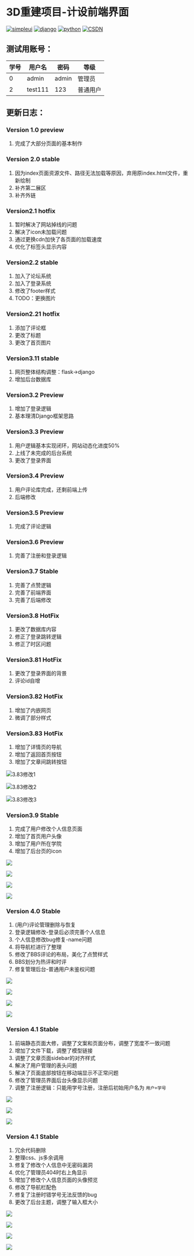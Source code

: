 # 3D重建项目-计设前端界面

[![simpleui](https://img.shields.io/badge/developing%20with-Simpleui-2077ff.svg)](https://github.com/newpanjing/simpleui)
[![django](https://img.shields.io/badge/developing%20with-Django-276fe1)](https://github.com/django/django)
[![python](https://img.shields.io/badge/python-%3E=3.7.x-green.svg)](https://www.python.org/)
[![CSDN](https://img.shields.io/badge/CSDN-%E5%92%B8%E9%B1%BC%E5%92%B8-66ccff)](https://blog.csdn.net/qq_43724306)

## 测试用账号：

| 学号 | 用户名  | 密码  | 等级     |
| ---- | ------- | ----- | -------- |
| 0    | admin   | admin | 管理员   |
| 2    | test111 | 123   | 普通用户 |

## 更新日志：

### Version 1.0 preview

1. 完成了大部分页面的基本制作

### Version 2.0 stable

1. 因为index页面资源文件、路径无法加载等原因，弃用原index.html文件，重新绘制
2. 补齐第二展区
3. 补齐外链

### Version2.1 hotfix

1. 暂时解决了网站掉线的问题
2. 解决了icon未加载问题
3. 通过更换cdn加快了各页面的加载速度
4. 优化了标签头显示内容

### Version2.2 stable

1. 加入了论坛系统
2. 加入了登录系统
3. 修改了footer样式
4. TODO：更换图片

### Version2.21 hotfix

1. 添加了评论框
2. 更改了标题
3. 更改了首页图片

### Version3.11 stable

1. 网页整体结构调整：flask->django
2. 增加后台数据库

### Version3.2 Preview

1. 增加了登录逻辑
2. 基本理清Django框架思路

### Version3.3 Preview

1. 用户逻辑基本实现闭环，网站动态化进度50%
2. 上线了未完成的后台系统
3. 更改了登录界面

### Version3.4 Preview

1. 用户评论库完成，还剩前端上传
2. 后端修改

### Version3.5 Preview

1. 完成了评论逻辑

### Version3.6 Preview

1. 完善了注册和登录逻辑

### Version3.7 Stable

1. 完善了点赞逻辑
2. 完善了前端界面
3. 完善了后端修改

### Version3.8 HotFix

1. 更改了数据库内容
2. 修正了登录跳转逻辑
3. 修正了时区问题

### Version3.81 HotFix

1. 更改了登录界面的背景
2. 评论id自增

### Version3.82 HotFix

1. 增加了内嵌网页
2. 微调了部分样式

### Version3.83 HotFix

1. 增加了详情页的导航
2. 增加了返回首页按钮
3. 增加了文章间跳转按钮

![3.83修改1](https://pic.imgdb.cn/item/60a210a26ae4f77d35793cba.jpg)

![3.83修改2](https://pic.imgdb.cn/item/60a211ad6ae4f77d35844008.jpg)

![3.83修改3](https://pic.imgdb.cn/item/60a21a296ae4f77d35d958dc.jpg)

### Version3.9 Stable

1. 完成了用户修改个人信息页面
2. 增加了首页用户头像
3. 增加了用户所在学院
4. 增加了后台页的icon

![](https://pic.imgdb.cn/item/60a2898d6ae4f77d35dce6eb.jpg)

![](https://pic.imgdb.cn/item/60a29a2a6ae4f77d35d16a9c.jpg)

![](https://pic.imgdb.cn/item/60a289e16ae4f77d35e1f6ba.jpg)

![](https://pic.imgdb.cn/item/60a28ba56ae4f77d35fdf9b2.jpg)

### Version 4.0 Stable

1. (用户)评论管理删除与恢复
2. 登录逻辑修改-登录后必须完善个人信息
3. 个人信息修改bug修复-name问题
4. 将导航栏进行了整理
5. 修改了BBS评论的布局，美化了点赞样式
6. BBS划分为热评和时评
7. 修复管理后台-普通用户未鉴权问题

![](https://pic.imgdb.cn/item/60a3d1666ae4f77d35401a3f.jpg)

![](https://pic.imgdb.cn/item/60a3d2906ae4f77d3550e631.jpg)

![](https://pic.imgdb.cn/item/60a3d2bd6ae4f77d355368e2.jpg)

![](https://pic.imgdb.cn/item/60a3d3016ae4f77d35574b01.jpg)

### Version 4.1 Stable

1. 前端静态页面大修，调整了文案和页面分布，调整了宽度不一致问题
2. 增加了文件下载，调整了模型链接
3. 调整了文章页面sidebar的对齐样式
4. 解决了用户管理的表头问题
5. 解决了页面底部按钮在移动端显示不正常问题
6. 修改了管理员界面后台头像显示问题
7. 调整了注册逻辑：只能用学号注册，注册后初始用户名为 `用户+学号`

![](https://pic.imgdb.cn/item/60a530486ae4f77d3570231b.jpg)

![](https://pic.imgdb.cn/item/60a5d15b6ae4f77d35865c13.jpg)

![](https://pic.imgdb.cn/item/60a5d1826ae4f77d35879f5a.jpg)

### Version 4.1 Stable

1. 冗余代码删除
2. 整理css、js多余调用
3. 修复了修改个人信息中无密码漏洞
4. 优化了管理员404时右上角显示
5. 增加了修改个人信息页面的头像预览
6. 修改了导航栏配色
7. 修复了注册时错学号无法反馈的bug
8. 更改了后台主题，调整了输入框大小

![](https://pic.imgdb.cn/item/60a684e46ae4f77d35213e95.jpg)

![](https://pic.imgdb.cn/item/60a685296ae4f77d35244c5a.jpg)

![](https://pic.imgdb.cn/item/60a7280c6ae4f77d359503ca.jpg)

![](https://pic.imgdb.cn/item/60a75e6f6ae4f77d353ddbb3.jpg)
